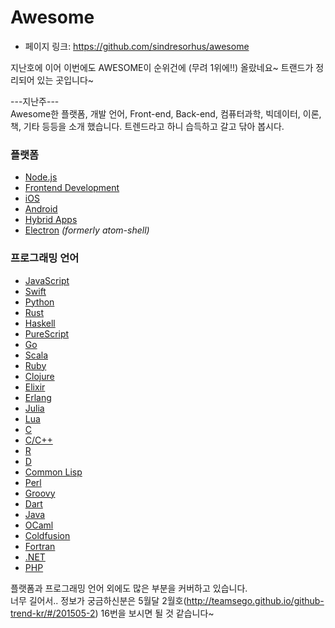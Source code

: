 # Awesome
 - 페이지 링크: https://github.com/sindresorhus/awesome

지난호에 이어 이번에도 AWESOME이 순위건에 (무려 1위에!!) 올랐네요~
트랜드가 정리되어 있는 곳입니다~

---지난주---   
Awesome한 플랫폼, 개발 언어, Front-end, Back-end, 컴퓨터과학, 빅데이터, 이론, 책, 기타 등등을 
소개 했습니다. 트렌드라고 하니 습득하고 갈고 닦아 봅시다. 

### 플랫폼

- [Node.js](https://github.com/sindresorhus/awesome-nodejs)
- [Frontend Development](https://github.com/dypsilon/frontend-dev-bookmarks)
- [iOS](https://github.com/vsouza/awesome-ios)
- [Android](https://github.com/JStumpp/awesome-android)
- [Hybrid Apps](https://github.com/weblancaster/awesome-hybrid)
- [Electron](https://github.com/sindresorhus/awesome-electron) *(formerly atom-shell)*


### 프로그래밍 언어

- [JavaScript](https://github.com/sorrycc/awesome-javascript)
- [Swift](https://github.com/matteocrippa/awesome-swift)
- [Python](https://github.com/vinta/awesome-python)
- [Rust](https://github.com/kud1ing/awesome-rust)
- [Haskell](https://github.com/krispo/awesome-haskell)
- [PureScript](https://github.com/passy/awesome-purescript)
- [Go](https://github.com/avelino/awesome-go)
- [Scala](https://github.com/lauris/awesome-scala)
- [Ruby](https://github.com/markets/awesome-ruby)
- [Clojure](https://github.com/razum2um/awesome-clojure)
- [Elixir](https://github.com/h4cc/awesome-elixir)
- [Erlang](https://github.com/drobakowski/awesome-erlang)
- [Julia](https://github.com/svaksha/Julia.jl)
- [Lua](https://github.com/LewisJEllis/awesome-lua)
- [C](https://github.com/kozross/awesome-c)
- [C/C++](https://github.com/fffaraz/awesome-cpp)
- [R](https://github.com/qinwf/awesome-R)
- [D](https://github.com/zhaopuming/awesome-d)
- [Common Lisp](https://github.com/kozross/awesome-cl)
- [Perl](https://github.com/hachiojipm/awesome-perl)
- [Groovy](https://github.com/kdabir/awesome-groovy)
- [Dart](https://github.com/yissachar/awesome-dart)
- [Java](https://github.com/akullpp/awesome-java)
- [OCaml](https://github.com/rizo/awesome-ocaml)
- [Coldfusion](https://github.com/seancoyne/awesome-coldfusion)
- [Fortran](https://github.com/rabbiabram/awesome-fortran)
- [.NET](https://github.com/quozd/awesome-dotnet)
- [PHP](https://github.com/ziadoz/awesome-php)

플랫폼과 프로그래밍 언어 외에도 많은 부분을 커버하고 있습니다.                          
너무 길어서.. 정보가 궁금하신분은 5월달 2월호(http://teamsego.github.io/github-trend-kr/#/201505-2) 16번을 보시면 될 것 같습니다~